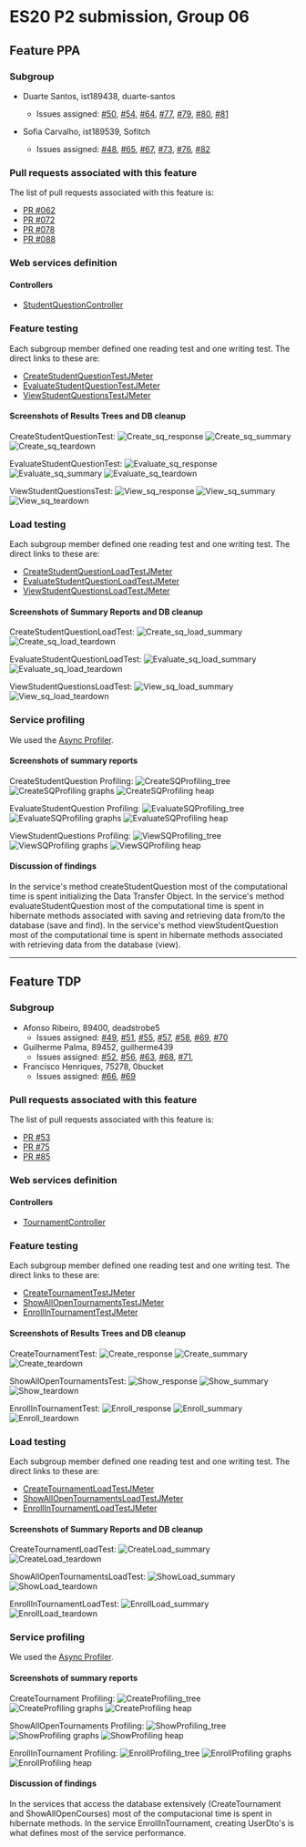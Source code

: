 # ES20 P2 submission, Group 06

## Feature PPA

### Subgroup
 - Duarte Santos, ist189438, duarte-santos
    + Issues assigned: [#50](https://github.com/tecnico-softeng/es20al_06-project/issues/50), [#54](https://github.com/tecnico-softeng/es20al_06-project/issues/54), [#64](https://github.com/tecnico-softeng/es20al_06-project/issues/64), [#77](https://github.com/tecnico-softeng/es20al_06-project/issues/77), [#79](https://github.com/tecnico-softeng/es20al_06-project/issues/79), [#80](https://github.com/tecnico-softeng/es20al_06-project/issues/81), [#81](https://github.com/tecnico-softeng/es20al_06-project/issues/81)
  
 - Sofia Carvalho, ist189539, Sofitch
    + Issues assigned: [#48](https://github.com/tecnico-softeng/es20al_06-project/issues/48), [#65](https://github.com/tecnico-softeng/es20al_06-project/issues/65), [#67](https://github.com/tecnico-softeng/es20al_06-project/issues/67), [#73](https://github.com/tecnico-softeng/es20al_06-project/issues/73), [#76](https://github.com/tecnico-softeng/es20al_06-project/issues/76), [#82](https://github.com/tecnico-softeng/es20al_06-project/issues/82)

 
### Pull requests associated with this feature

The list of pull requests associated with this feature is:

 - [PR #062](https://github.com/tecnico-softeng/es20al_06-project/pull/62)
 - [PR #072](https://github.com/tecnico-softeng/es20al_06-project/pull/72)
 - [PR #078](https://github.com/tecnico-softeng/es20al_06-project/pull/78)
 - [PR #088](https://github.com/tecnico-softeng/es20al_06-project/pull/88)


### Web services definition

#### Controllers
 - [StudentQuestionController](https://github.com/tecnico-softeng/es20al_06-project/blob/develop/backend/src/main/java/pt/ulisboa/tecnico/socialsoftware/tutor/studentQuestion/StudentQuestionController.java)

### Feature testing

Each subgroup member defined one reading test and one writing test. The direct links to these are:

 - [CreateStudentQuestionTestJMeter](https://github.com/tecnico-softeng/es20al_06-project/blob/develop/backend/jmeter/studentQuestion/WSCreateStudentQuestionTest.jmx)
 - [EvaluateStudentQuestionTestJMeter](https://github.com/tecnico-softeng/es20al_06-project/blob/develop/backend/jmeter/studentQuestion/WSEvaluateStudentQuestionTest.jmx)
 - [ViewStudentQuestionsTestJMeter](https://github.com/tecnico-softeng/es20al_06-project/blob/develop/backend/jmeter/studentQuestion/WSViewStudentQuestionsTest.jmx)


#### Screenshots of Results Trees and DB cleanup

CreateStudentQuestionTest:
![Create_sq_response](P2_images/jmeter_create_sq_response.png)
![Create_sq_summary](P2_images/jmeter_create_sq_summary.png)
![Create_sq_teardown](P2_images/jmeter_create_sq_teardown.png)


EvaluateStudentQuestionTest:
![Evaluate_sq_response](P2_images/jmeter_evaluate_sq_response.png)
![Evaluate_sq_summary](P2_images/jmeter_evaluate_sq_summary.png)
![Evaluate_sq_teardown](P2_images/jmeter_evaluate_sq_teardown.png)


ViewStudentQuestionsTest:
![View_sq_response](P2_images/jmeter_view_sq_response.png)
![View_sq_summary](P2_images/jmeter_view_sq_summary.png)
![View_sq_teardown](P2_images/jmeter_view_sq_teardown.png)


### Load testing

Each subgroup member defined one reading test and one writing test. The direct links to these are:

 - [CreateStudentQuestionLoadTestJMeter](https://github.com/tecnico-softeng/es20al_06-project/blob/develop/backend/jmeter/studentQuestion/WSCreateStudentQuestionLoadTest.jmx)
 - [EvaluateStudentQuestionLoadTestJMeter](https://github.com/tecnico-softeng/es20al_06-project/blob/develop/backend/jmeter/studentQuestion/WSEvaluateStudentQuestionLoadTest.jmx)
 - [ViewStudentQuestionsLoadTestJMeter](https://github.com/tecnico-softeng/es20al_06-project/blob/develop/backend/jmeter/studentQuestion/WSViewStudentQuestionsLoadTest.jmx)


#### Screenshots of Summary Reports and DB cleanup

CreateStudentQuestionLoadTest:
![Create_sq_load_summary](P2_images/jmeter_create_sq_load_summary.png)
![Create_sq_load_teardown](P2_images/jmeter_create_sq_load_teardown.png)


EvaluateStudentQuestionLoadTest:
![Evaluate_sq_load_summary](P2_images/jmeter_evaluate_sq_load_summary.png)
![Evaluate_sq_load_teardown](P2_images/jmeter_evaluate_sq_load_teardown.png)


ViewStudentQuestionsLoadTest:
![View_sq_load_summary](P2_images/jmeter_view_sq_load_summary.png)
![View_sq_load_teardown](P2_images/jmeter_view_sq_load_teardown.png)


### Service profiling

We used the [Async Profiler](https://www.jetbrains.com/help/idea/async-profiler.html).

#### Screenshots of summary reports

CreateStudentQuestion Profiling:
![CreateSQProfiling_tree](P2_images/profiling_create_sq_tree.png)
![CreateSQProfiling graphs](P2_images/profiling_create_sq_graphs.png)
![CreateSQProfiling heap](P2_images/profiling_create_sq_heap.png)




EvaluateStudentQuestion Profiling:
![EvaluateSQProfiling_tree](P2_images/profiling_evaluate_sq_tree.png)
![EvaluateSQProfiling graphs](P2_images/profiling_evaluate_sq_graphs.png)
![EvaluateSQProfiling heap](P2_images/profiling_evaluate_sq_heap.png)




ViewStudentQuestions Profiling:
![ViewSQProfiling_tree](P2_images/profiling_view_sq_tree.png)
![ViewSQProfiling graphs](P2_images/profiling_view_sq_graphs.png)
![ViewSQProfiling heap](P2_images/profiling_view_sq_heap.png)




#### Discussion of findings

In the service's method createStudentQuestion most of the computational time is spent initializing the Data Transfer Object.
In the service's method evaluateStudentQuestion most of the computational time is spent in hibernate methods associated with saving and retrieving data from/to the database (save and find).
In the service's method viewStudentQuestion most of the computational time is spent in hibernate methods associated with retrieving data from the database (view).

---


## Feature TDP

### Subgroup
 - Afonso Ribeiro, 89400, deadstrobe5
   + Issues assigned: [#49](https://github.com/tecnico-softeng/es20al_06-project/issues/49), [#51](https://github.com/tecnico-softeng/es20al_06-project/issues/51), [#55](https://github.com/tecnico-softeng/es20al_06-project/issues/55), [#57](https://github.com/tecnico-softeng/es20al_06-project/issues/57), [#58](https://github.com/tecnico-softeng/es20al_06-project/issues/58), [#69](https://github.com/tecnico-softeng/es20al_06-project/issues/69), [#70](https://github.com/tecnico-softeng/es20al_06-project/issues/70)
 - Guilherme Palma, 89452, guilherme439
   + Issues assigned: [#52](https://github.com/tecnico-softeng/es20al_06-project/issues/52), [#56](https://github.com/tecnico-softeng/es20al_06-project/issues/56), [#63](https://github.com/tecnico-softeng/es20al_06-project/issues/63), [#68](https://github.com/tecnico-softeng/es20al_06-project/issues/68), [#71](https://github.com/tecnico-softeng/es20al_06-project/issues/71), 
 - Francisco Henriques, 75278, 0bucket
   + Issues assigned: [#66](https://github.com/tecnico-softeng/es20al_06-project/issues/66), [#69](https://github.com/tecnico-softeng/es20al_06-project/issues/69)
   
 
### Pull requests associated with this feature

The list of pull requests associated with this feature is:

 - [PR #53](https://github.com/tecnico-softeng/es20al_06-project/pull/53)
 - [PR #75](https://github.com/tecnico-softeng/es20al_06-project/pull/75)
 - [PR #85](https://github.com/tecnico-softeng/es20al_06-project/pull/85)


### Web services definition

#### Controllers
 - [TournamentController](https://github.com/tecnico-softeng/es20al_06-project/blob/develop/backend/src/main/java/pt/ulisboa/tecnico/socialsoftware/tutor/tournament/TournamentController.java)

### Feature testing

Each subgroup member defined one reading test and one writing test. The direct links to these are:

 - [CreateTournamentTestJMeter](https://github.com/tecnico-softeng/es20al_06-project/blob/tdp/backend/jmeter/tournament/WSCreateTournamentTest.jmx)
 - [ShowAllOpenTournamentsTestJMeter](https://github.com/tecnico-softeng/es20al_06-project/blob/tdp/backend/jmeter/tournament/WSShowAllOpenTournamentsTest.jmx)
 - [EnrollInTournamentTestJMeter](https://github.com/tecnico-softeng/es20al_06-project/blob/tdp/backend/jmeter/tournament/WSEnrollInTournamentTest.jmx)


#### Screenshots of Results Trees and DB cleanup

CreateTournamentTest:
![Create_response](P2_images/jmeter_create_response.png)
![Create_summary](P2_images/jmeter_create_summary.png)
![Create_teardown](P2_images/jmeter_create_teardown.png)


ShowAllOpenTournamentsTest:
![Show_response](P2_images/jmeter_show_response.png)
![Show_summary](P2_images/jmeter_show_summary.png)
![Show_teardown](P2_images/jmeter_show_teardown.png)


EnrollInTournamentTest:
![Enroll_response](P2_images/jmeter_enroll_response.png)
![Enroll_summary](P2_images/jmeter_enroll_summary.png)
![Enroll_teardown](P2_images/jmeter_enroll_teardown.png)


### Load testing

Each subgroup member defined one reading test and one writing test. The direct links to these are:

 - [CreateTournamentLoadTestJMeter](https://github.com/tecnico-softeng/es20al_06-project/blob/tdp/backend/jmeter/tournament/WSCreateTournamentLoadTest.jmx)
 - [ShowAllOpenTournamentsLoadTestJMeter](https://github.com/tecnico-softeng/es20al_06-project/blob/tdp/backend/jmeter/tournament/WSShowAllOpenTournamentsLoadTest.jmx)
 - [EnrollInTournamentLoadTestJMeter](https://github.com/tecnico-softeng/es20al_06-project/blob/tdp/backend/jmeter/tournament/WSEnrollInTournamentLoadTest.jmx)


#### Screenshots of Summary Reports and DB cleanup

CreateTournamentLoadTest:
![CreateLoad_summary](P2_images/jmeter_createLoad_summary.png)
![CreateLoad_teardown](P2_images/jmeter_createLoad_teardown.png)


ShowAllOpenTournamentsLoadTest:
![ShowLoad_summary](P2_images/jmeter_showLoad_summary.png)
![ShowLoad_teardown](P2_images/jmeter_showLoad_teardown.png)


EnrollInTournamentLoadTest:
![EnrollLoad_summary](P2_images/jmeter_enrollLoad_summary.png)
![EnrollLoad_teardown](P2_images/jmeter_enrollLoad_teardown.png)


### Service profiling

We used the [Async Profiler](https://www.jetbrains.com/help/idea/async-profiler.html).

#### Screenshots of summary reports

CreateTournament Profiling:
![CreateProfiling_tree](P2_images/profiling_create_tree.png)
![CreateProfiling graphs](P2_images/profiling_create_graphs.png)
![CreateProfiling heap](P2_images/profiling_create_heap.png)




ShowAllOpenTournaments Profiling:
![ShowProfiling_tree](P2_images/profiling_show_tree.png)
![ShowProfiling graphs](P2_images/profiling_show_graphs.png)
![ShowProfiling heap](P2_images/profiling_show_heap.png)




EnrollInTournament Profiling:
![EnrollProfiling_tree](P2_images/profiling_enroll_tree.png)
![EnrollProfiling graphs](P2_images/profiling_enroll_graphs.png)
![EnrollProfiling heap](P2_images/profiling_enroll_heap.png)


#### Discussion of findings

In the services that access the database extensively (CreateTournament and ShowAllOpenCourses) most of the computacional time is spent in hibernate methods.
In the service EnrollInTournament, creating UserDto's is what defines most of the service performance.


